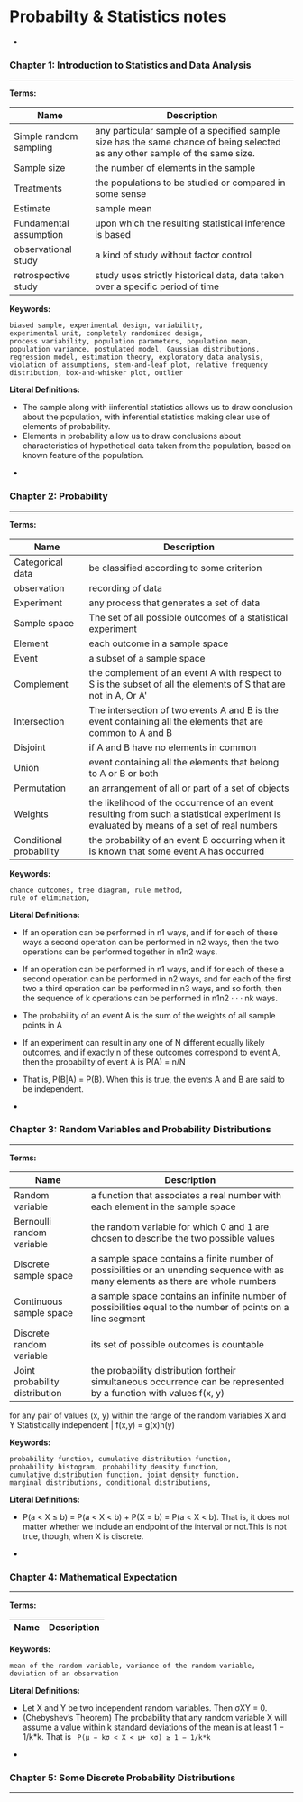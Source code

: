 # Probabilty & Statistics notes
-

### Chapter 1: Introduction to Statistics and Data Analysis
***

**Terms:**

Name  | Description
----- | -----------
Simple random sampling | any particular sample of a specified sample size has the same chance of being selected as any other sample of the same size. 
Sample size | the number of elements in the sample
Treatments | the populations to be studied or compared in some sense 
Estimate | sample mean
Fundamental assumption | upon which the resulting statistical inference is based
observational study | a kind of study without factor control
retrospective study | study uses strictly historical data, data taken over a specific period of time



**Keywords:**

```
biased sample, experimental design, variability,
experimental unit, completely randomized design,
process variability, population parameters, population mean, population variance, postulated model, Gaussian distributions, regression model, estimation theory, exploratory data analysis, violation of assumptions, stem-and-leaf plot, relative frequency distribution, box-and-whisker plot, outlier
```

**Literal Definitions:**

* The sample along with iinferential statistics allows us to draw conclusion about the population, with inferential statistics making clear use of elements of probability.
* Elements in probability allow us to draw conclusions about characteristics of hypothetical data taken from the population, based on known feature of the population.

-
### Chapter 2: Probability

***

**Terms:**

Name  | Description
----- | -----------
Categorical data | be classified according to some criterion
observation | recording of data
Experiment | any process that generates a set of data
Sample space | The set of all possible outcomes of a statistical experiment
Element | each outcome in a sample space
Event | a subset of a sample space
Complement | the complement of an event A with respect to S is the subset of all the elements of S that are not in A, Or A'
Intersection | The intersection of two events A and B is the event containing all the elements that are common to A and B
Disjoint | if A and B have no elements in common
Union | event containing all the elements that belong to A or B or both
Permutation | an arrangement of all or part of a set of objects
Weights | the likelihood of the occurrence of an event resulting from such a statistical experiment is evaluated by means of a set of real numbers
Conditional probability | the probability of an event B occurring when it is known that some event A has occurred




**Keywords:**

```
chance outcomes, tree diagram, rule method, 
rule of elimination,
```

**Literal Definitions:**

* If an operation can be performed in n1 ways, and if for each of these ways a second operation can be performed in n2 ways, then the two operations can be performed together in n1n2 ways.* If an operation can be performed in n1 ways, and if for each of these a second operation can be performed in n2 ways, and for each of the first two a third operation can be performed in n3 ways, and so forth, then the sequence of k operations can be performed in n1n2 · · · nk ways.

* The probability of an event A is the sum of the weights of all sample points in A

* If an experiment can result in any one of N different equally likely outcomes, and if exactly n of these outcomes correspond to event A, then the probability of event A is P(A) = n/N

* That is, P(B|A) = P(B). When this is true, the events A and B are said to beindependent.

-
### Chapter 3: Random Variables and Probability Distributions
***

**Terms:**

Name  | Description
----- | -----------
Random variable | a function that associates a real number with each element in the sample space
Bernoulli random variable | the random variable for which 0 and 1 are chosen to describe the two possible values
Discrete sample space | a sample space contains a finite number of possibilities or an unending sequence with as many elements as there are whole numbers
Continuous sample space | a sample space contains an infinite number of possibilities equal to the number of points on a line segment
Discrete random variable | its set of possible outcomes is countable
Joint probability distribution | the probability distribution fortheir simultaneous occurrence can be represented by a function with values f(x, y)for any pair of values (x, y) within the range of the random variables X and Y
Statistically independent | f(x,y) = g(x)h(y)



**Keywords:**

```
probability function, cumulative distribution function, 
probability histogram, probability density function, 
cumulative distribution function, joint density function, 
marginal distributions, conditional distributions, 

```

**Literal Definitions:**

* P(a < X ≤ b) = P(a < X < b) + P(X = b) = P(a < X < b). That is, it does not matter whether we include an endpoint of the interval or not.This is not true, though, when X is discrete.

-
### Chapter 4: Mathematical Expectation

***

**Terms:**

Name  | Description
----- | -----------


**Keywords:**

```
mean of the random variable, variance of the random variable,
deviation of an observation
```


**Literal Definitions:**

* Let X and Y be two independent random variables. Then σXY = 0.
* (Chebyshev’s Theorem) The probability that any random variable X will assumea value within k standard deviations of the mean is at least 1 − 1/k*k. That is ``` P(μ − kσ < X < μ+ kσ) ≥ 1 − 1/k*k```

-
### Chapter 5: Some Discrete Probability Distributions

***